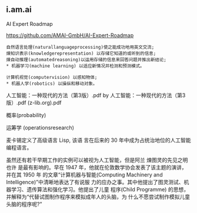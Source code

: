 ## i.am.ai
AI Expert Roadmap

https://github.com/AMAI-GmbH/AI-Expert-Roadmap



```
自然语言处理(naturallanguageprocessing)使之能成功地用英文交流;
煉知识表示(knowledgerepresentation) 以存储它知道的或听到的信息; 
煉自动推理(automatedreasoning)以运用存储的信息来回答问题并推出新结论;
* 机器学习(machine learning) 以适应新情况并检测和预测模式。

计算机视觉(computervision) 以感知物体;
* 机器人学(robotics) 以操纵和移动对象。
```
人工智能：一种现代的方法（第3版）.pdf by 人工智能：一种现代的方法（第3版）.pdf (z-lib.org).pdf

概率(probability) 

运筹学 (operationsresearch) 

麦卡锡定义了高级语言 Lisp, 该语 言在后来的 30 年中成为占统治地位的人工智能编程语言。

虽然还有若干早期工作的实例可以被视为人工智能，但是阿兰 煉图灵的先见之明也许 是最有影响的。早在 1947 年，他就在伦敦数学协会发表了该主题的演讲，并在其 1950 年 的文章“计算机器与智能(Computing Machinery and Intelligence)”中清晰地表达了有说服 力的应办之事。其中他提出了图灵测试、机器学习、遗传算法和强化学习。他提出了儿童 程序(Child Programme) 的思想，并解释为“代替试图制作程序来模拟成年人的头脑，为 什么不愿尝试制作模拟儿童头脑的程序呢?”



